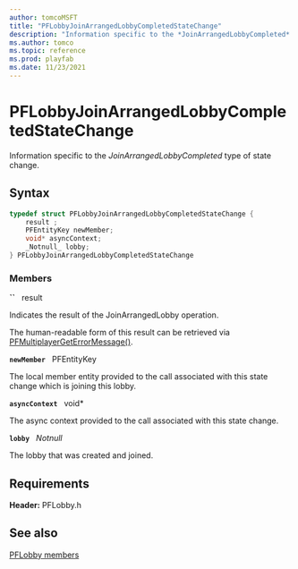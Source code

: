 ```yaml
---
author: tomcoMSFT
title: "PFLobbyJoinArrangedLobbyCompletedStateChange"
description: "Information specific to the *JoinArrangedLobbyCompleted* type of state change."
ms.author: tomco
ms.topic: reference
ms.prod: playfab
ms.date: 11/23/2021
---
```


# PFLobbyJoinArrangedLobbyCompletedStateChange  

Information specific to the *JoinArrangedLobbyCompleted* type of state change.  

## Syntax  
  
```cpp
typedef struct PFLobbyJoinArrangedLobbyCompletedStateChange {  
    result ;  
    PFEntityKey newMember;  
    void* asyncContext;  
    _Notnull_ lobby;  
} PFLobbyJoinArrangedLobbyCompletedStateChange  
```
  
### Members  
  
**``** &nbsp; result  
  
Indicates the result of the JoinArrangedLobby operation.
  
The human-readable form of this result can be retrieved via [PFMultiplayerGetErrorMessage()](../../pfmultiplayer/functions/pfmultiplayergeterrormessage.md).
  
**`newMember`** &nbsp; PFEntityKey  
  
The local member entity provided to the call associated with this state change which is joining this lobby.
  
**`asyncContext`** &nbsp; void*  
  
The async context provided to the call associated with this state change.
  
**`lobby`** &nbsp; _Notnull_  
  
The lobby that was created and joined.
  
  
## Requirements  
  
**Header:** PFLobby.h
  
## See also  
[PFLobby members](../pflobby_members.md)  

  
  
